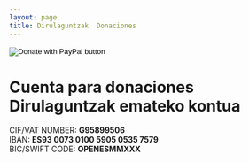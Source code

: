 ```yaml
---
layout: page
title: Dirulaguntzak  Donaciones
---
```


<form action="https://www.paypal.com/cgi-bin/webscr" method="post" target="_top">
<input type="hidden" name="cmd" value="_s-xclick" />
<input type="hidden" name="hosted_button_id" value="PJKLLB68JJCFE" />
<input type="image" src="https://www.paypalobjects.com/es_ES/ES/i/btn/btn_donateCC_LG.gif" border="0" name="submit" title="PayPal - The safer, easier way to pay online!" alt="Donate with PayPal button" />
<img alt="" border="0" src="https://www.paypal.com/es_ES/i/scr/pixel.gif" width="1" height="1" />
</form>

# Cuenta para donaciones    Dirulaguntzak emateko kontua

CIF/VAT NUMBER: **G95899506**  
IBAN: **ES93 0073 0100 5905 0535 7579**  
BIC/SWIFT CODE: **OPENESMMXXX**  
